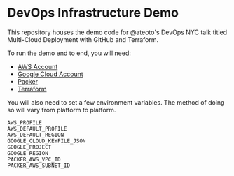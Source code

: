 DevOps Infrastructure Demo
===========================

This repository houses the demo code for @ateoto's
DevOps NYC talk titled Multi-Cloud Deployment with GitHub and Terraform.

To run the demo end to end, you will need:

* [AWS Account](https://aws.amazon.com/)
* [Google Cloud Account](https://cloud.google.com/)
* [Packer](https://www.packer.io/)
* [Terraform](https://www.terraform.io/)

You will also need to set a few environment variables. The method of doing so will vary from platform to platform.

```
AWS_PROFILE
AWS_DEFAULT_PROFILE
AWS_DEFAULT_REGION
GOOGLE_CLOUD_KEYFILE_JSON
GOOGLE_PROJECT
GOOGLE_REGION
PACKER_AWS_VPC_ID
PACKER_AWS_SUBNET_ID
```
